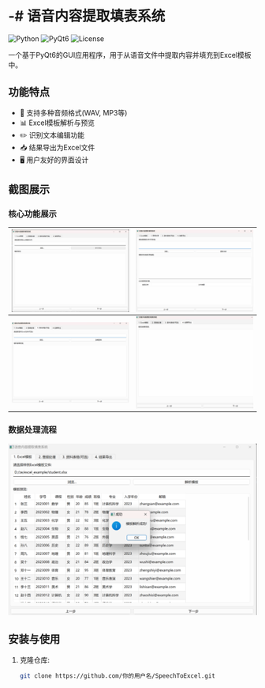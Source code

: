 # -# 语音内容提取填表系统

![Python](https://img.shields.io/badge/Python-3.8+-blue.svg)
![PyQt6](https://img.shields.io/badge/PyQt6-6.4-green.svg)
![License](https://img.shields.io/badge/License-MIT-yellow.svg)

一个基于PyQt6的GUI应用程序，用于从语音文件中提取内容并填充到Excel模板中。

## 功能特点

- 🎤 支持多种音频格式(WAV, MP3等)
- 📊 Excel模板解析与预览
- ✏️ 识别文本编辑功能
- 📥 结果导出为Excel文件
- 🖥️ 用户友好的界面设计

## 截图展示

### 核心功能展示
| ![excel模版](docs/excel模版.png) | ![音频处理](docs/音频处理.png) |
|----------------------------------|--------------------------------|
| ![资料表格](docs/资料表格.png)   | ![结果导出](docs/结果导出.png) |

### 数据处理流程
![解析excel](docs/解析excel.png)
## 安装与使用

1. 克隆仓库:
   ```bash
   git clone https://github.com/你的用户名/SpeechToExcel.git
